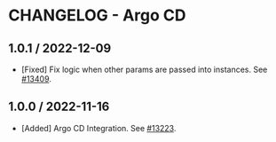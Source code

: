 # CHANGELOG - Argo CD

## 1.0.1 / 2022-12-09

* [Fixed] Fix logic when other params are passed into instances. See [#13409](https://github.com/DataDog/integrations-core/pull/13409).

## 1.0.0 / 2022-11-16

* [Added] Argo CD Integration. See [#13223](https://github.com/DataDog/integrations-core/pull/13223).

